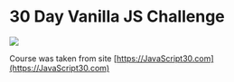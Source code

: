 # 30 Day Vanilla JS Challenge

![](https://javascript30.com/images/JS3-social-share.png)

 
Course was taken from site [https://JavaScript30.com](https://JavaScript30.com)

